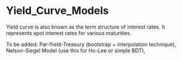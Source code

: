 # Yield_Curve_Models

Yield curve is also known as the term structure of interest rates. It represents spot interest rates for various maturities. 

To be added: Par-Yield-Treasury (bootstrap + interpolation technique), Nelson-Siegel Model (use this for Ho-Lee or simple BDT), 
